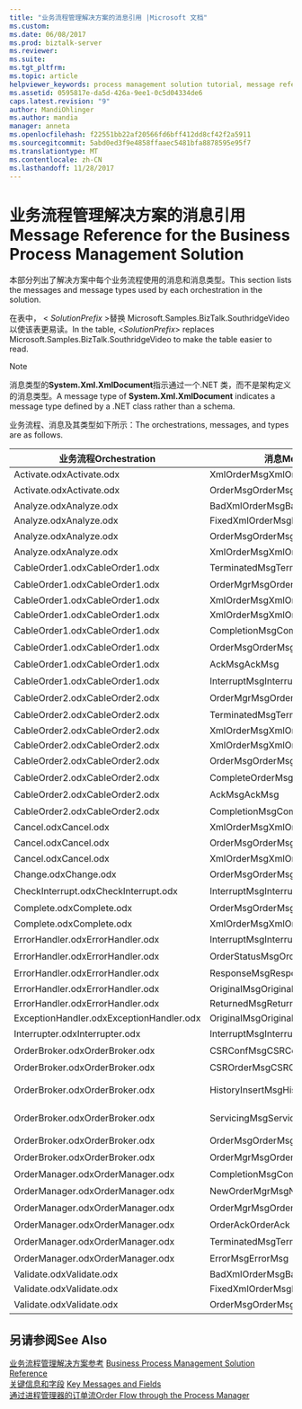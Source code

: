 ```yaml
---
title: "业务流程管理解决方案的消息引用 |Microsoft 文档"
ms.custom: 
ms.date: 06/08/2017
ms.prod: biztalk-server
ms.reviewer: 
ms.suite: 
ms.tgt_pltfrm: 
ms.topic: article
helpviewer_keywords: process management solution tutorial, message reference
ms.assetid: 0595817e-da5d-426a-9ee1-0c5d04334de6
caps.latest.revision: "9"
author: MandiOhlinger
ms.author: mandia
manager: anneta
ms.openlocfilehash: f22551bb22af20566fd6bff412dd8cf42f2a5911
ms.sourcegitcommit: 5abd0ed3f9e4858ffaaec5481bfa8878595e95f7
ms.translationtype: MT
ms.contentlocale: zh-CN
ms.lasthandoff: 11/28/2017
---
```

# <a name="message-reference-for-the-business-process-management-solution"></a><span data-ttu-id="b786c-102">业务流程管理解决方案的消息引用</span><span class="sxs-lookup"><span data-stu-id="b786c-102">Message Reference for the Business Process Management Solution</span></span>
<span data-ttu-id="b786c-103">本部分列出了解决方案中每个业务流程使用的消息和消息类型。</span><span class="sxs-lookup"><span data-stu-id="b786c-103">This section lists the messages and message types used by each orchestration in the solution.</span></span>  
  
 <span data-ttu-id="b786c-104">在表中， \< *SolutionPrefix* \>替换 Microsoft.Samples.BizTalk.SouthridgeVideo 以使该表更易读。</span><span class="sxs-lookup"><span data-stu-id="b786c-104">In the table, \<*SolutionPrefix*\> replaces Microsoft.Samples.BizTalk.SouthridgeVideo to make the table easier to read.</span></span>  
  
> [!NOTE]
>  <span data-ttu-id="b786c-105">消息类型的**System.Xml.XmlDocument**指示通过一个.NET 类，而不是架构定义的消息类型。</span><span class="sxs-lookup"><span data-stu-id="b786c-105">A message type of **System.Xml.XmlDocument** indicates a message type defined by a .NET class rather than a schema.</span></span>  
  
 <span data-ttu-id="b786c-106">业务流程、消息及其类型如下所示：</span><span class="sxs-lookup"><span data-stu-id="b786c-106">The orchestrations, messages, and types are as follows.</span></span>  
  
|<span data-ttu-id="b786c-107">业务流程</span><span class="sxs-lookup"><span data-stu-id="b786c-107">Orchestration</span></span>|<span data-ttu-id="b786c-108">消息</span><span class="sxs-lookup"><span data-stu-id="b786c-108">Message</span></span>|<span data-ttu-id="b786c-109">消息类型</span><span class="sxs-lookup"><span data-stu-id="b786c-109">Message Type</span></span>|  
|-------------------|-------------|------------------|  
|<span data-ttu-id="b786c-110">Activate.odx</span><span class="sxs-lookup"><span data-stu-id="b786c-110">Activate.odx</span></span>|<span data-ttu-id="b786c-111">XmlOrderMsg</span><span class="sxs-lookup"><span data-stu-id="b786c-111">XmlOrderMsg</span></span>|<span data-ttu-id="b786c-112">System.Xml.XmlDocument</span><span class="sxs-lookup"><span data-stu-id="b786c-112">System.Xml.XmlDocument</span></span>|  
|<span data-ttu-id="b786c-113">Activate.odx</span><span class="sxs-lookup"><span data-stu-id="b786c-113">Activate.odx</span></span>|<span data-ttu-id="b786c-114">OrderMsg</span><span class="sxs-lookup"><span data-stu-id="b786c-114">OrderMsg</span></span>|<span data-ttu-id="b786c-115">\<SolutionPrefix\>。Schemas.OrderSchema</span><span class="sxs-lookup"><span data-stu-id="b786c-115">\<SolutionPrefix\>.Schemas.OrderSchema</span></span>|  
|<span data-ttu-id="b786c-116">Analyze.odx</span><span class="sxs-lookup"><span data-stu-id="b786c-116">Analyze.odx</span></span>|<span data-ttu-id="b786c-117">BadXmlOrderMsg</span><span class="sxs-lookup"><span data-stu-id="b786c-117">BadXmlOrderMsg</span></span>|<span data-ttu-id="b786c-118">System.Xml.XmlDocument</span><span class="sxs-lookup"><span data-stu-id="b786c-118">System.Xml.XmlDocument</span></span>|  
|<span data-ttu-id="b786c-119">Analyze.odx</span><span class="sxs-lookup"><span data-stu-id="b786c-119">Analyze.odx</span></span>|<span data-ttu-id="b786c-120">FixedXmlOrderMsg</span><span class="sxs-lookup"><span data-stu-id="b786c-120">FixedXmlOrderMsg</span></span>|<span data-ttu-id="b786c-121">System.Xml.XmlDocument</span><span class="sxs-lookup"><span data-stu-id="b786c-121">System.Xml.XmlDocument</span></span>|  
|<span data-ttu-id="b786c-122">Analyze.odx</span><span class="sxs-lookup"><span data-stu-id="b786c-122">Analyze.odx</span></span>|<span data-ttu-id="b786c-123">OrderMsg</span><span class="sxs-lookup"><span data-stu-id="b786c-123">OrderMsg</span></span>|<span data-ttu-id="b786c-124">\<SolutionPrefix\>。Schemas.OrderSchema</span><span class="sxs-lookup"><span data-stu-id="b786c-124">\<SolutionPrefix\>.Schemas.OrderSchema</span></span>|  
|<span data-ttu-id="b786c-125">Analyze.odx</span><span class="sxs-lookup"><span data-stu-id="b786c-125">Analyze.odx</span></span>|<span data-ttu-id="b786c-126">XmlOrderMsg</span><span class="sxs-lookup"><span data-stu-id="b786c-126">XmlOrderMsg</span></span>|<span data-ttu-id="b786c-127">System.Xml.XmlDocument</span><span class="sxs-lookup"><span data-stu-id="b786c-127">System.Xml.XmlDocument</span></span>|  
|<span data-ttu-id="b786c-128">CableOrder1.odx</span><span class="sxs-lookup"><span data-stu-id="b786c-128">CableOrder1.odx</span></span>|<span data-ttu-id="b786c-129">TerminatedMsg</span><span class="sxs-lookup"><span data-stu-id="b786c-129">TerminatedMsg</span></span>|<span data-ttu-id="b786c-130">\<SolutionPrefix\>。SchemaClasses.Terminated</span><span class="sxs-lookup"><span data-stu-id="b786c-130">\<SolutionPrefix\>.SchemaClasses.Terminated</span></span>|  
|<span data-ttu-id="b786c-131">CableOrder1.odx</span><span class="sxs-lookup"><span data-stu-id="b786c-131">CableOrder1.odx</span></span>|<span data-ttu-id="b786c-132">OrderMgrMsg</span><span class="sxs-lookup"><span data-stu-id="b786c-132">OrderMgrMsg</span></span>|<span data-ttu-id="b786c-133">\<SolutionPrefix\>。OrderManager.OrderMgrMsgType</span><span class="sxs-lookup"><span data-stu-id="b786c-133">\<SolutionPrefix\>.OrderManager.OrderMgrMsgType</span></span>|  
|<span data-ttu-id="b786c-134">CableOrder1.odx</span><span class="sxs-lookup"><span data-stu-id="b786c-134">CableOrder1.odx</span></span>|<span data-ttu-id="b786c-135">XmlOrderMsg</span><span class="sxs-lookup"><span data-stu-id="b786c-135">XmlOrderMsg</span></span>|<span data-ttu-id="b786c-136">System.Xml.XmlDocument</span><span class="sxs-lookup"><span data-stu-id="b786c-136">System.Xml.XmlDocument</span></span>|  
|<span data-ttu-id="b786c-137">CableOrder1.odx</span><span class="sxs-lookup"><span data-stu-id="b786c-137">CableOrder1.odx</span></span>|<span data-ttu-id="b786c-138">XmlOrderMsg</span><span class="sxs-lookup"><span data-stu-id="b786c-138">XmlOrderMsg</span></span>|<span data-ttu-id="b786c-139">System.Xml.XmlDocument</span><span class="sxs-lookup"><span data-stu-id="b786c-139">System.Xml.XmlDocument</span></span>|  
|<span data-ttu-id="b786c-140">CableOrder1.odx</span><span class="sxs-lookup"><span data-stu-id="b786c-140">CableOrder1.odx</span></span>|<span data-ttu-id="b786c-141">CompletionMsg</span><span class="sxs-lookup"><span data-stu-id="b786c-141">CompletionMsg</span></span>|<span data-ttu-id="b786c-142">\<SolutionPrefix\>。OrderManager.OrderMgrMsgType</span><span class="sxs-lookup"><span data-stu-id="b786c-142">\<SolutionPrefix\>.OrderManager.OrderMgrMsgType</span></span>|  
|<span data-ttu-id="b786c-143">CableOrder1.odx</span><span class="sxs-lookup"><span data-stu-id="b786c-143">CableOrder1.odx</span></span>|<span data-ttu-id="b786c-144">OrderMsg</span><span class="sxs-lookup"><span data-stu-id="b786c-144">OrderMsg</span></span>|<span data-ttu-id="b786c-145">\<SolutionPrefix\>。Schemas.OrderSchema</span><span class="sxs-lookup"><span data-stu-id="b786c-145">\<SolutionPrefix\>.Schemas.OrderSchema</span></span>|  
|<span data-ttu-id="b786c-146">CableOrder1.odx</span><span class="sxs-lookup"><span data-stu-id="b786c-146">CableOrder1.odx</span></span>|<span data-ttu-id="b786c-147">AckMsg</span><span class="sxs-lookup"><span data-stu-id="b786c-147">AckMsg</span></span>|<span data-ttu-id="b786c-148">\<SolutionPrefix\>。SchemaClasses.OrderAck</span><span class="sxs-lookup"><span data-stu-id="b786c-148">\<SolutionPrefix\>.SchemaClasses.OrderAck</span></span>|  
|<span data-ttu-id="b786c-149">CableOrder1.odx</span><span class="sxs-lookup"><span data-stu-id="b786c-149">CableOrder1.odx</span></span>|<span data-ttu-id="b786c-150">InterruptMsg</span><span class="sxs-lookup"><span data-stu-id="b786c-150">InterruptMsg</span></span>|<span data-ttu-id="b786c-151">\<SolutionPrefix\>。SchemaClasses.Interrupt</span><span class="sxs-lookup"><span data-stu-id="b786c-151">\<SolutionPrefix\>.SchemaClasses.Interrupt</span></span>|  
|<span data-ttu-id="b786c-152">CableOrder2.odx</span><span class="sxs-lookup"><span data-stu-id="b786c-152">CableOrder2.odx</span></span>|<span data-ttu-id="b786c-153">OrderMgrMsg</span><span class="sxs-lookup"><span data-stu-id="b786c-153">OrderMgrMsg</span></span>|<span data-ttu-id="b786c-154">\<SolutionPrefix\>。OrderManager.OrderMgrMsgType</span><span class="sxs-lookup"><span data-stu-id="b786c-154">\<SolutionPrefix\>.OrderManager.OrderMgrMsgType</span></span>|  
|<span data-ttu-id="b786c-155">CableOrder2.odx</span><span class="sxs-lookup"><span data-stu-id="b786c-155">CableOrder2.odx</span></span>|<span data-ttu-id="b786c-156">TerminatedMsg</span><span class="sxs-lookup"><span data-stu-id="b786c-156">TerminatedMsg</span></span>|<span data-ttu-id="b786c-157">\<SolutionPrefix\>。SchemaClasses.Terminated</span><span class="sxs-lookup"><span data-stu-id="b786c-157">\<SolutionPrefix\>.SchemaClasses.Terminated</span></span>|  
|<span data-ttu-id="b786c-158">CableOrder2.odx</span><span class="sxs-lookup"><span data-stu-id="b786c-158">CableOrder2.odx</span></span>|<span data-ttu-id="b786c-159">XmlOrderMsg</span><span class="sxs-lookup"><span data-stu-id="b786c-159">XmlOrderMsg</span></span>|<span data-ttu-id="b786c-160">System.Xml.XmlDocument</span><span class="sxs-lookup"><span data-stu-id="b786c-160">System.Xml.XmlDocument</span></span>|  
|<span data-ttu-id="b786c-161">CableOrder2.odx</span><span class="sxs-lookup"><span data-stu-id="b786c-161">CableOrder2.odx</span></span>|<span data-ttu-id="b786c-162">XmlOrderMsg</span><span class="sxs-lookup"><span data-stu-id="b786c-162">XmlOrderMsg</span></span>|<span data-ttu-id="b786c-163">System.Xml.XmlDocument</span><span class="sxs-lookup"><span data-stu-id="b786c-163">System.Xml.XmlDocument</span></span>|  
|<span data-ttu-id="b786c-164">CableOrder2.odx</span><span class="sxs-lookup"><span data-stu-id="b786c-164">CableOrder2.odx</span></span>|<span data-ttu-id="b786c-165">OrderMsg</span><span class="sxs-lookup"><span data-stu-id="b786c-165">OrderMsg</span></span>|<span data-ttu-id="b786c-166">\<SolutionPrefix\>。Schemas.OrderSchema</span><span class="sxs-lookup"><span data-stu-id="b786c-166">\<SolutionPrefix\>.Schemas.OrderSchema</span></span>|  
|<span data-ttu-id="b786c-167">CableOrder2.odx</span><span class="sxs-lookup"><span data-stu-id="b786c-167">CableOrder2.odx</span></span>|<span data-ttu-id="b786c-168">CompleteOrderMsg</span><span class="sxs-lookup"><span data-stu-id="b786c-168">CompleteOrderMsg</span></span>|<span data-ttu-id="b786c-169">\<SolutionPrefix\>。Schemas.OrderSchema</span><span class="sxs-lookup"><span data-stu-id="b786c-169">\<SolutionPrefix\>.Schemas.OrderSchema</span></span>|  
|<span data-ttu-id="b786c-170">CableOrder2.odx</span><span class="sxs-lookup"><span data-stu-id="b786c-170">CableOrder2.odx</span></span>|<span data-ttu-id="b786c-171">AckMsg</span><span class="sxs-lookup"><span data-stu-id="b786c-171">AckMsg</span></span>|<span data-ttu-id="b786c-172">\<SolutionPrefix\>。SchemaClasses.OrderAck</span><span class="sxs-lookup"><span data-stu-id="b786c-172">\<SolutionPrefix\>.SchemaClasses.OrderAck</span></span>|  
|<span data-ttu-id="b786c-173">CableOrder2.odx</span><span class="sxs-lookup"><span data-stu-id="b786c-173">CableOrder2.odx</span></span>|<span data-ttu-id="b786c-174">CompletionMsg</span><span class="sxs-lookup"><span data-stu-id="b786c-174">CompletionMsg</span></span>|<span data-ttu-id="b786c-175">\<SolutionPrefix\>。OrderManager.OrderMgrMsgType</span><span class="sxs-lookup"><span data-stu-id="b786c-175">\<SolutionPrefix\>.OrderManager.OrderMgrMsgType</span></span>|  
|<span data-ttu-id="b786c-176">Cancel.odx</span><span class="sxs-lookup"><span data-stu-id="b786c-176">Cancel.odx</span></span>|<span data-ttu-id="b786c-177">XmlOrderMsg</span><span class="sxs-lookup"><span data-stu-id="b786c-177">XmlOrderMsg</span></span>|<span data-ttu-id="b786c-178">System.Xml.XmlDocument</span><span class="sxs-lookup"><span data-stu-id="b786c-178">System.Xml.XmlDocument</span></span>|  
|<span data-ttu-id="b786c-179">Cancel.odx</span><span class="sxs-lookup"><span data-stu-id="b786c-179">Cancel.odx</span></span>|<span data-ttu-id="b786c-180">OrderMsg</span><span class="sxs-lookup"><span data-stu-id="b786c-180">OrderMsg</span></span>|<span data-ttu-id="b786c-181">\<SolutionPrefix\>。Schemas.OrderSchema</span><span class="sxs-lookup"><span data-stu-id="b786c-181">\<SolutionPrefix\>.Schemas.OrderSchema</span></span>|  
|<span data-ttu-id="b786c-182">Cancel.odx</span><span class="sxs-lookup"><span data-stu-id="b786c-182">Cancel.odx</span></span>|<span data-ttu-id="b786c-183">XmlOrderMsg</span><span class="sxs-lookup"><span data-stu-id="b786c-183">XmlOrderMsg</span></span>|<span data-ttu-id="b786c-184">System.Xml.XmlDocument</span><span class="sxs-lookup"><span data-stu-id="b786c-184">System.Xml.XmlDocument</span></span>|  
|<span data-ttu-id="b786c-185">Change.odx</span><span class="sxs-lookup"><span data-stu-id="b786c-185">Change.odx</span></span>|<span data-ttu-id="b786c-186">OrderMsg</span><span class="sxs-lookup"><span data-stu-id="b786c-186">OrderMsg</span></span>|<span data-ttu-id="b786c-187">\<SolutionPrefix\>。Schemas.OrderSchema</span><span class="sxs-lookup"><span data-stu-id="b786c-187">\<SolutionPrefix\>.Schemas.OrderSchema</span></span>|  
|<span data-ttu-id="b786c-188">CheckInterrupt.odx</span><span class="sxs-lookup"><span data-stu-id="b786c-188">CheckInterrupt.odx</span></span>|<span data-ttu-id="b786c-189">InterruptMsg</span><span class="sxs-lookup"><span data-stu-id="b786c-189">InterruptMsg</span></span>|<span data-ttu-id="b786c-190">\<SolutionPrefix\>。SchemaClasses.Interrupt</span><span class="sxs-lookup"><span data-stu-id="b786c-190">\<SolutionPrefix\>.SchemaClasses.Interrupt</span></span>|  
|<span data-ttu-id="b786c-191">Complete.odx</span><span class="sxs-lookup"><span data-stu-id="b786c-191">Complete.odx</span></span>|<span data-ttu-id="b786c-192">OrderMsg</span><span class="sxs-lookup"><span data-stu-id="b786c-192">OrderMsg</span></span>|<span data-ttu-id="b786c-193">\<SolutionPrefix\>。Schemas.OrderSchema</span><span class="sxs-lookup"><span data-stu-id="b786c-193">\<SolutionPrefix\>.Schemas.OrderSchema</span></span>|  
|<span data-ttu-id="b786c-194">Complete.odx</span><span class="sxs-lookup"><span data-stu-id="b786c-194">Complete.odx</span></span>|<span data-ttu-id="b786c-195">XmlOrderMsg</span><span class="sxs-lookup"><span data-stu-id="b786c-195">XmlOrderMsg</span></span>|<span data-ttu-id="b786c-196">System.Xml.XmlDocument</span><span class="sxs-lookup"><span data-stu-id="b786c-196">System.Xml.XmlDocument</span></span>|  
|<span data-ttu-id="b786c-197">ErrorHandler.odx</span><span class="sxs-lookup"><span data-stu-id="b786c-197">ErrorHandler.odx</span></span>|<span data-ttu-id="b786c-198">InterruptMsg</span><span class="sxs-lookup"><span data-stu-id="b786c-198">InterruptMsg</span></span>|<span data-ttu-id="b786c-199">\<SolutionPrefix\>。SchemaClasses.Interrupt</span><span class="sxs-lookup"><span data-stu-id="b786c-199">\<SolutionPrefix\>.SchemaClasses.Interrupt</span></span>|  
|<span data-ttu-id="b786c-200">ErrorHandler.odx</span><span class="sxs-lookup"><span data-stu-id="b786c-200">ErrorHandler.odx</span></span>|<span data-ttu-id="b786c-201">OrderStatusMsg</span><span class="sxs-lookup"><span data-stu-id="b786c-201">OrderStatusMsg</span></span>|<span data-ttu-id="b786c-202">\<SolutionPrefix\>。SchemaClasses.OrderStatus</span><span class="sxs-lookup"><span data-stu-id="b786c-202">\<SolutionPrefix\>.SchemaClasses.OrderStatus</span></span>|  
|<span data-ttu-id="b786c-203">ErrorHandler.odx</span><span class="sxs-lookup"><span data-stu-id="b786c-203">ErrorHandler.odx</span></span>|<span data-ttu-id="b786c-204">ResponseMsg</span><span class="sxs-lookup"><span data-stu-id="b786c-204">ResponseMsg</span></span>|<span data-ttu-id="b786c-205">\<SolutionPrefix\>。SchemaClasses.OrderStatus</span><span class="sxs-lookup"><span data-stu-id="b786c-205">\<SolutionPrefix\>.SchemaClasses.OrderStatus</span></span>|  
|<span data-ttu-id="b786c-206">ErrorHandler.odx</span><span class="sxs-lookup"><span data-stu-id="b786c-206">ErrorHandler.odx</span></span>|<span data-ttu-id="b786c-207">OriginalMsg</span><span class="sxs-lookup"><span data-stu-id="b786c-207">OriginalMsg</span></span>|<span data-ttu-id="b786c-208">System.Xml.XmlDocument</span><span class="sxs-lookup"><span data-stu-id="b786c-208">System.Xml.XmlDocument</span></span>|  
|<span data-ttu-id="b786c-209">ErrorHandler.odx</span><span class="sxs-lookup"><span data-stu-id="b786c-209">ErrorHandler.odx</span></span>|<span data-ttu-id="b786c-210">ReturnedMsg</span><span class="sxs-lookup"><span data-stu-id="b786c-210">ReturnedMsg</span></span>|<span data-ttu-id="b786c-211">System.Xml.XmlDocument</span><span class="sxs-lookup"><span data-stu-id="b786c-211">System.Xml.XmlDocument</span></span>|  
|<span data-ttu-id="b786c-212">ExceptionHandler.odx</span><span class="sxs-lookup"><span data-stu-id="b786c-212">ExceptionHandler.odx</span></span>|<span data-ttu-id="b786c-213">OriginalMsg</span><span class="sxs-lookup"><span data-stu-id="b786c-213">OriginalMsg</span></span>|<span data-ttu-id="b786c-214">System.Xml.XmlDocument</span><span class="sxs-lookup"><span data-stu-id="b786c-214">System.Xml.XmlDocument</span></span>|  
|<span data-ttu-id="b786c-215">Interrupter.odx</span><span class="sxs-lookup"><span data-stu-id="b786c-215">Interrupter.odx</span></span>|<span data-ttu-id="b786c-216">InterruptMsg</span><span class="sxs-lookup"><span data-stu-id="b786c-216">InterruptMsg</span></span>|<span data-ttu-id="b786c-217">\<SolutionPrefix\>。SchemaClasses.Interrupt</span><span class="sxs-lookup"><span data-stu-id="b786c-217">\<SolutionPrefix\>.SchemaClasses.Interrupt</span></span>|  
|<span data-ttu-id="b786c-218">OrderBroker.odx</span><span class="sxs-lookup"><span data-stu-id="b786c-218">OrderBroker.odx</span></span>|<span data-ttu-id="b786c-219">CSRConfMsg</span><span class="sxs-lookup"><span data-stu-id="b786c-219">CSRConfMsg</span></span>|<span data-ttu-id="b786c-220">\<SolutionPrefix\>。OrderBrokerSchemas.CSR_OrderRequestSchema</span><span class="sxs-lookup"><span data-stu-id="b786c-220">\<SolutionPrefix\>.OrderBrokerSchemas.CSR_OrderRequestSchema</span></span>|  
|<span data-ttu-id="b786c-221">OrderBroker.odx</span><span class="sxs-lookup"><span data-stu-id="b786c-221">OrderBroker.odx</span></span>|<span data-ttu-id="b786c-222">CSROrderMsg</span><span class="sxs-lookup"><span data-stu-id="b786c-222">CSROrderMsg</span></span>|<span data-ttu-id="b786c-223">\<SolutionPrefix\>。OrderBrokerSchemas.CSR_OrderRequestSchema</span><span class="sxs-lookup"><span data-stu-id="b786c-223">\<SolutionPrefix\>.OrderBrokerSchemas.CSR_OrderRequestSchema</span></span>|  
|<span data-ttu-id="b786c-224">OrderBroker.odx</span><span class="sxs-lookup"><span data-stu-id="b786c-224">OrderBroker.odx</span></span>|<span data-ttu-id="b786c-225">HistoryInsertMsg</span><span class="sxs-lookup"><span data-stu-id="b786c-225">HistoryInsertMsg</span></span>|<span data-ttu-id="b786c-226">\<SolutionPrefix\>。OrderBrokerSchemas.SQLHistoryInsertSchema.HistoryInsert</span><span class="sxs-lookup"><span data-stu-id="b786c-226">\<SolutionPrefix\>.OrderBrokerSchemas.SQLHistoryInsertSchema.HistoryInsert</span></span>|  
|<span data-ttu-id="b786c-227">OrderBroker.odx</span><span class="sxs-lookup"><span data-stu-id="b786c-227">OrderBroker.odx</span></span>|<span data-ttu-id="b786c-228">ServicingMsg</span><span class="sxs-lookup"><span data-stu-id="b786c-228">ServicingMsg</span></span>|<span data-ttu-id="b786c-229">\<SolutionPrefix\>。OrderBrokerSchemas.Servicing_OrderRequestSchema</span><span class="sxs-lookup"><span data-stu-id="b786c-229">\<SolutionPrefix\>.OrderBrokerSchemas.Servicing_OrderRequestSchema</span></span>|  
|<span data-ttu-id="b786c-230">OrderBroker.odx</span><span class="sxs-lookup"><span data-stu-id="b786c-230">OrderBroker.odx</span></span>|<span data-ttu-id="b786c-231">OrderMsg</span><span class="sxs-lookup"><span data-stu-id="b786c-231">OrderMsg</span></span>|<span data-ttu-id="b786c-232">\<SolutionPrefix\>。Schemas.OrderSchema</span><span class="sxs-lookup"><span data-stu-id="b786c-232">\<SolutionPrefix\>.Schemas.OrderSchema</span></span>|  
|<span data-ttu-id="b786c-233">OrderBroker.odx</span><span class="sxs-lookup"><span data-stu-id="b786c-233">OrderBroker.odx</span></span>|<span data-ttu-id="b786c-234">OrderMgrMsg</span><span class="sxs-lookup"><span data-stu-id="b786c-234">OrderMgrMsg</span></span>|<span data-ttu-id="b786c-235">\<SolutionPrefix\>。OrderBroker.OrderMgrMPMsg</span><span class="sxs-lookup"><span data-stu-id="b786c-235">\<SolutionPrefix\>.OrderBroker.OrderMgrMPMsg</span></span>|  
|<span data-ttu-id="b786c-236">OrderManager.odx</span><span class="sxs-lookup"><span data-stu-id="b786c-236">OrderManager.odx</span></span>|<span data-ttu-id="b786c-237">CompletionMsg</span><span class="sxs-lookup"><span data-stu-id="b786c-237">CompletionMsg</span></span>|<span data-ttu-id="b786c-238">\<SolutionPrefix\>。SchemaClasses.OrderStatus</span><span class="sxs-lookup"><span data-stu-id="b786c-238">\<SolutionPrefix\>.SchemaClasses.OrderStatus</span></span>|  
|<span data-ttu-id="b786c-239">OrderManager.odx</span><span class="sxs-lookup"><span data-stu-id="b786c-239">OrderManager.odx</span></span>|<span data-ttu-id="b786c-240">NewOrderMgrMsg</span><span class="sxs-lookup"><span data-stu-id="b786c-240">NewOrderMgrMsg</span></span>|<span data-ttu-id="b786c-241">\<SolutionPrefix\>。OrderManager.OrderMgrMsgType</span><span class="sxs-lookup"><span data-stu-id="b786c-241">\<SolutionPrefix\>.OrderManager.OrderMgrMsgType</span></span>|  
|<span data-ttu-id="b786c-242">OrderManager.odx</span><span class="sxs-lookup"><span data-stu-id="b786c-242">OrderManager.odx</span></span>|<span data-ttu-id="b786c-243">OrderMgrMsg</span><span class="sxs-lookup"><span data-stu-id="b786c-243">OrderMgrMsg</span></span>|<span data-ttu-id="b786c-244">\<SolutionPrefix\>。OrderManager.OrderMgrMsgType</span><span class="sxs-lookup"><span data-stu-id="b786c-244">\<SolutionPrefix\>.OrderManager.OrderMgrMsgType</span></span>|  
|<span data-ttu-id="b786c-245">OrderManager.odx</span><span class="sxs-lookup"><span data-stu-id="b786c-245">OrderManager.odx</span></span>|<span data-ttu-id="b786c-246">OrderAck</span><span class="sxs-lookup"><span data-stu-id="b786c-246">OrderAck</span></span>|<span data-ttu-id="b786c-247">\<SolutionPrefix\>。SchemaClasses.OrderAck</span><span class="sxs-lookup"><span data-stu-id="b786c-247">\<SolutionPrefix\>.SchemaClasses.OrderAck</span></span>|  
|<span data-ttu-id="b786c-248">OrderManager.odx</span><span class="sxs-lookup"><span data-stu-id="b786c-248">OrderManager.odx</span></span>|<span data-ttu-id="b786c-249">TerminatedMsg</span><span class="sxs-lookup"><span data-stu-id="b786c-249">TerminatedMsg</span></span>|<span data-ttu-id="b786c-250">\<SolutionPrefix\>。SchemaClasses.Terminated</span><span class="sxs-lookup"><span data-stu-id="b786c-250">\<SolutionPrefix\>.SchemaClasses.Terminated</span></span>|  
|<span data-ttu-id="b786c-251">OrderManager.odx</span><span class="sxs-lookup"><span data-stu-id="b786c-251">OrderManager.odx</span></span>|<span data-ttu-id="b786c-252">ErrorMsg</span><span class="sxs-lookup"><span data-stu-id="b786c-252">ErrorMsg</span></span>|<span data-ttu-id="b786c-253">\<SolutionPrefix\>。OrderManager.OrderMgrMsgType</span><span class="sxs-lookup"><span data-stu-id="b786c-253">\<SolutionPrefix\>.OrderManager.OrderMgrMsgType</span></span>|  
|<span data-ttu-id="b786c-254">Validate.odx</span><span class="sxs-lookup"><span data-stu-id="b786c-254">Validate.odx</span></span>|<span data-ttu-id="b786c-255">BadXmlOrderMsg</span><span class="sxs-lookup"><span data-stu-id="b786c-255">BadXmlOrderMsg</span></span>|<span data-ttu-id="b786c-256">System.Xml.XmlDocument</span><span class="sxs-lookup"><span data-stu-id="b786c-256">System.Xml.XmlDocument</span></span>|  
|<span data-ttu-id="b786c-257">Validate.odx</span><span class="sxs-lookup"><span data-stu-id="b786c-257">Validate.odx</span></span>|<span data-ttu-id="b786c-258">FixedXmlOrderMsg</span><span class="sxs-lookup"><span data-stu-id="b786c-258">FixedXmlOrderMsg</span></span>|<span data-ttu-id="b786c-259">System.Xml.XmlDocument</span><span class="sxs-lookup"><span data-stu-id="b786c-259">System.Xml.XmlDocument</span></span>|  
|<span data-ttu-id="b786c-260">Validate.odx</span><span class="sxs-lookup"><span data-stu-id="b786c-260">Validate.odx</span></span>|<span data-ttu-id="b786c-261">OrderMsg</span><span class="sxs-lookup"><span data-stu-id="b786c-261">OrderMsg</span></span>|<span data-ttu-id="b786c-262">\<SolutionPrefix\>。Schemas.OrderSchema</span><span class="sxs-lookup"><span data-stu-id="b786c-262">\<SolutionPrefix\>.Schemas.OrderSchema</span></span>|  
  
## <a name="see-also"></a><span data-ttu-id="b786c-263">另请参阅</span><span class="sxs-lookup"><span data-stu-id="b786c-263">See Also</span></span>  
 <span data-ttu-id="b786c-264">[业务流程管理解决方案参考](../core/business-process-management-solution-reference.md) </span><span class="sxs-lookup"><span data-stu-id="b786c-264">[Business Process Management Solution Reference](../core/business-process-management-solution-reference.md) </span></span>  
 <span data-ttu-id="b786c-265">[关键信息和字段](../core/key-messages-and-fields.md) </span><span class="sxs-lookup"><span data-stu-id="b786c-265">[Key Messages and Fields](../core/key-messages-and-fields.md) </span></span>  
 [<span data-ttu-id="b786c-266">通过进程管理器的订单流</span><span class="sxs-lookup"><span data-stu-id="b786c-266">Order Flow through the Process Manager</span></span>](../core/order-flow-through-the-process-manager.md)